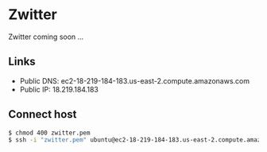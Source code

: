# Zwitter
Zwitter coming soon ...

## Links

- Public DNS: ec2-18-219-184-183.us-east-2.compute.amazonaws.com
- Public IP: 18.219.184.183

## Connect host

``` sh
$ chmod 400 zwitter.pem
$ ssh -i "zwitter.pem" ubuntu@ec2-18-219-184-183.us-east-2.compute.amazonaws.com
```
